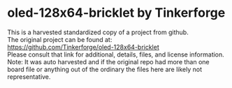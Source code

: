 
# oled-128x64-bricklet by Tinkerforge  
This is a harvested standardized copy of a project from github.  
The original project can be found at:  
https://github.com/Tinkerforge/oled-128x64-bricklet  
Please consult that link for additional, details, files, and license information.  
Note: It was auto harvested and if the original repo had more than one board file or anything out of the ordinary the files here are likely not representative.  
    